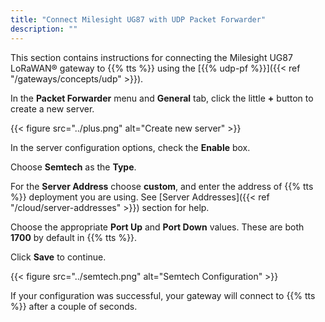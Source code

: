 ```yaml
---
title: "Connect Milesight UG87 with UDP Packet Forwarder"
description: ""
---
```


This section contains instructions for connecting the Milesight UG87 LoRaWAN® gateway to {{% tts %}} using the [{{% udp-pf %}}]({{< ref "/gateways/concepts/udp" >}}).

<!--more-->

In the **Packet Forwarder** menu and **General** tab, click the little **+** button to create a new server.

{{< figure src="../plus.png" alt="Create new server" >}}

In the server configuration options, check the **Enable** box.

Choose **Semtech** as the **Type**.

For the **Server Address** choose **custom**, and enter the address of {{% tts %}} deployment you are using. See [Server Addresses]({{< ref "/cloud/server-addresses" >}}) section for help.

Choose the appropriate **Port Up** and **Port Down** values. These are both **1700** by default in {{% tts %}}.

Click **Save** to continue.

{{< figure src="../semtech.png" alt="Semtech Configuration" >}}

If your configuration was successful, your gateway will connect to {{% tts %}} after a couple of seconds.
